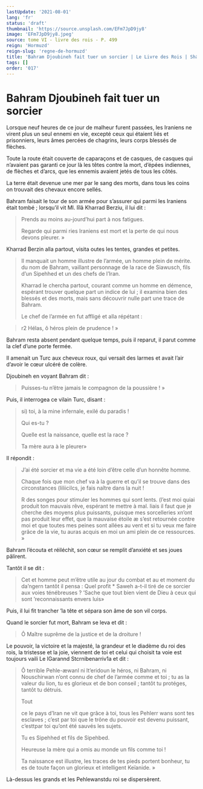 ```yaml
---
lastUpdate: '2021-08-01'
lang: 'fr'
status: 'draft'
thumbnail: 'https://source.unsplash.com/EFm7JpD9jy8'
image: 'EFm7JpD9jy8.jpeg'
source: tome VI - livre des rois - P. 499
reign: 'Hormuzd'
reign-slug: 'regne-de-hormuzd'
title: 'Bahram Djoubineh fait tuer un sorcier | Le Livre des Rois | Shâhnâmeh'
tags: []
order: '017'
---
```


<!-- LTeX: language=fr -->

# Bahram Djoubineh fait tuer un sorcier

Lorsque neuf heures de ce jour de malheur furent passées, les Iraniens ne virent plus un seul ennemi en vie, excepté ceux qui étaient liés et prisonniers, leurs âmes percées de chagrins, leurs corps blessés de flèches.

Toute la route était couverte de caparaçons et de casques, de casques qui n’avaient pas garanti ce jour là les têtes contre la mort, d’épées indiennes, de flèches et d’arcs, que les ennemis avaient jetés de tous les côtés.

La terre était devenue une mer par le sang des morts, dans tous les coins on trouvait des chevaux encore sellés.

Bahram faisait le tour de son armée pour s’assurer qui parmi les Iraniens était tombé ; lorsqu’il vit Ml. lîlâ
Kharrad Berziu, il lui dit :

> Prends au moins au-jourd’hui part à nos fatigues.
>
> Regarde qui parmi ries Iraniens est mort et la perte de qui nous devons pleurer. »

Kharrad Berzin alla partout, visita outes les tentes, grandes et petites.
>
> Il manquait un homme illustre de l’armée, un homme plein de mérite. du nom de Bahram, vaillant personnage de la race de Siawusch, fils d’un Sipehhed et un des chefs de l’Iran.
>
> Kharrad le chercha partout, courant comme un homme en démence, espérant trouver quelque part un indice de lui ; il examina bien des blessés et des morts, mais sans découvrir nulle part une trace de Bahram.
>
> Le chef de l’armée en fut affligé et alla répétant :

> r2 Hélas, ô héros plein de prudence ! »

Bahram resta absent pendant quelque temps, puis il reparut, il parut comme la clef d’une porte fermée.

Il amenait un Turc aux cheveux roux, qui versait des larmes et avait l’air d’avoir le cœur ulcéré de colère.

Djoubineh en voyant Bahram dit :

> Puisses-tu n’être jamais le compagnon de la poussière ! »

Puis, il interrogea ce vilain Turc, disant :

> si) toi, à la mine infernale, exilé du paradis !
>
> Qui es-tu ?
>
> Quelle est la naissance, quelle est la race ?
>
> Ta mère aura à le pleurer»

Il répondit :

> J’ai été sorcier et ma vie a été loin d’être celle d’un honnête homme.
>
> Chaque fois que mon chef va à la guerre et qu’il se trouve dans des circonstances (liliicilcs, je fais naître dans la nuit !
>
> R des songes pour stimuler les hommes qui sont lents. (l’est moi quiai produit ton mauvais rêve, espérant te mettre à mal. liais il faut que je cherche des moyens plus puissants, puisque mes sorcelleries xn’ont pas produit leur effet, que la mauvaise étoile
æ s’est retournée contre moi et que toutes mes peines sont allées au vent et si tu veux me faire grâce de la vie, tu auras acquis en moi un ami plein de ce ressources. »

Bahram l’écouta et réiléchit, son cœur se remplit d’anxiété et ses joues pâlirent.

Tantôt il se dit :

> Cet et homme peut m’être utile au jour du combat et au et moment du da’ngern tantôt il pensa : Quel profit \* Saweh a-t-il tiré de ce sorcier aux voies ténébreuses ? ’Sache que tout bien vient de Dieu à ceux qui sont ’reconnaissants envers luis»

Puis, il lui fit trancher ’la tête et sépara son âme de son vil corps.

Quand le sorcier fut mort, Bahram se leva et dit :

> Ô Maître suprême de la justice et de la droiture !

Le pouvoir, la victoire et la majesté, la grandeur et le diadème du roi des rois, la tristesse et la joie, viennent de toi et celui qui choisit ta voie est toujours vaili Le lGarannd Stcrnibenarriv1a et dit :

> Ô terrible Pehle-æwanl ni lt’eridoun le héros, ni Bahram, ni Nouschirwan n’ont connu de chef de l’armée comme et toi ; tu as la valeur du lion, tu es glorieux et de bon conseil ; tantôt tu protéges, tantôt tu détruis.
>
> Tout
>
> ce le pays d’Iran ne vit que grâce à toi, tous les Pehlerr wans sont tes esclaves ; c’est par toi que le trône du pouvoir est devenu puissant, c’esttpar toi qu’ont été sauvés les sujets.
>
> Tu es Sipehhed et fils de Sipehbed.
>
> Heureuse la mère qui a omis au monde un fils comme toi !
>
> Ta naissance est illustre, les traces de tes pieds portent bonheur, tu es de toute façon un glorieux et intelligent Keïanide. »

Là-dessus les grands et les Pehlewanstdu roi se dispersèrent.
